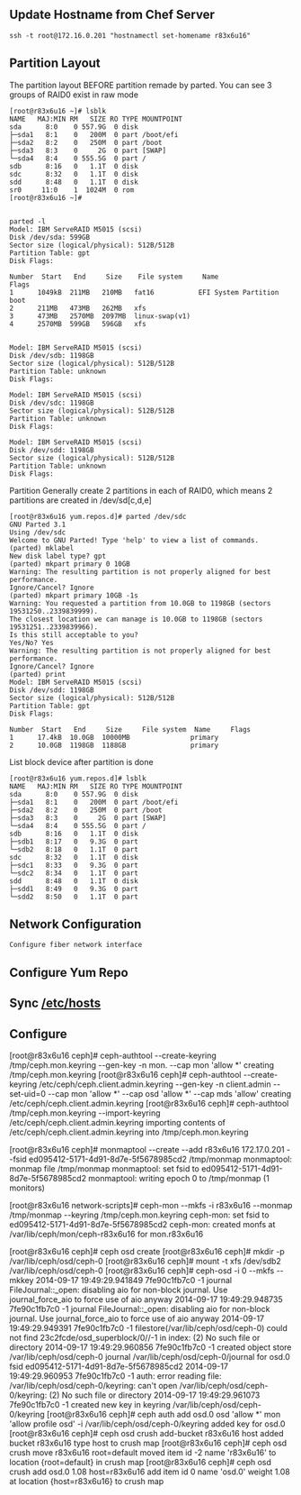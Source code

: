 ## Update Hostname from Chef Server

	ssh -t root@172.16.0.201 "hostnamectl set-homename r83x6u16"

## Partition Layout
The partition layout BEFORE partition remade by parted. You can see 3 groups of RAID0 exist in raw mode

	[root@r83x6u16 ~]# lsblk
	NAME   MAJ:MIN RM   SIZE RO TYPE MOUNTPOINT
	sda      8:0    0 557.9G  0 disk 
	├─sda1   8:1    0   200M  0 part /boot/efi
	├─sda2   8:2    0   250M  0 part /boot
	├─sda3   8:3    0     2G  0 part [SWAP]
	└─sda4   8:4    0 555.5G  0 part /
	sdb      8:16   0   1.1T  0 disk 
	sdc      8:32   0   1.1T  0 disk 
	sdd      8:48   0   1.1T  0 disk 
	sr0     11:0    1  1024M  0 rom  
	[root@r83x6u16 ~]# 


	parted -l
	Model: IBM ServeRAID M5015 (scsi)
	Disk /dev/sda: 599GB
	Sector size (logical/physical): 512B/512B
	Partition Table: gpt
	Disk Flags: 

	Number  Start   End     Size    File system     Name                  Flags
 	1      1049kB  211MB   210MB   fat16           EFI System Partition  boot
 	2      211MB   473MB   262MB   xfs
 	3      473MB   2570MB  2097MB  linux-swap(v1)
 	4      2570MB  599GB   596GB   xfs


	Model: IBM ServeRAID M5015 (scsi)                                         
	Disk /dev/sdb: 1198GB
	Sector size (logical/physical): 512B/512B
	Partition Table: unknown
	Disk Flags: 

	Model: IBM ServeRAID M5015 (scsi)                                         
	Disk /dev/sdc: 1198GB
	Sector size (logical/physical): 512B/512B
	Partition Table: unknown
	Disk Flags: 

	Model: IBM ServeRAID M5015 (scsi)                                         
	Disk /dev/sdd: 1198GB
	Sector size (logical/physical): 512B/512B
	Partition Table: unknown
	Disk Flags: 


Partition
Generally create 2 partitions in each of RAID0, which means 2 partitions are created in /dev/sd[c,d,e]
	
	[root@r83x6u16 yum.repos.d]# parted /dev/sdc
	GNU Parted 3.1
	Using /dev/sdc
	Welcome to GNU Parted! Type 'help' to view a list of commands.
	(parted) mklabel
	New disk label type? gpt                                                  
	(parted) mkpart primary 0 10GB                                            
	Warning: The resulting partition is not properly aligned for best performance.
	Ignore/Cancel? Ignore
	(parted) mkpart primary 10GB -1s
	Warning: You requested a partition from 10.0GB to 1198GB (sectors 19531250..2339839999).
	The closest location we can manage is 10.0GB to 1198GB (sectors 19531251..2339839966).
	Is this still acceptable to you?
	Yes/No? Yes                                                               
	Warning: The resulting partition is not properly aligned for best performance.
	Ignore/Cancel? Ignore                                                     
	(parted) print                                                            
	Model: IBM ServeRAID M5015 (scsi)
	Disk /dev/sdd: 1198GB
	Sector size (logical/physical): 512B/512B
	Partition Table: gpt
	Disk Flags: 

	Number  Start   End     Size     File system  Name     Flags
 	1      17.4kB  10.0GB  10000MB               primary
 	2      10.0GB  1198GB  1188GB                primary
				
List block device after partition is done

	[root@r83x6u16 yum.repos.d]# lsblk
	NAME   MAJ:MIN RM   SIZE RO TYPE MOUNTPOINT
	sda      8:0    0 557.9G  0 disk 
	├─sda1   8:1    0   200M  0 part /boot/efi
	├─sda2   8:2    0   250M  0 part /boot
	├─sda3   8:3    0     2G  0 part [SWAP]
	└─sda4   8:4    0 555.5G  0 part /
	sdb      8:16   0   1.1T  0 disk 
	├─sdb1   8:17   0   9.3G  0 part 
	└─sdb2   8:18   0   1.1T  0 part 
	sdc      8:32   0   1.1T  0 disk 
	├─sdc1   8:33   0   9.3G  0 part 
	└─sdc2   8:34   0   1.1T  0 part 
	sdd      8:48   0   1.1T  0 disk 
	├─sdd1   8:49   0   9.3G  0 part 
	└─sdd2   8:50   0   1.1T  0 part 

## Network Configuration
	Configure fiber network interface

## Configure Yum Repo

## Sync [/etc/hosts](samples/hosts/)

## Configure

[root@r83x6u16 ceph]# ceph-authtool --create-keyring /tmp/ceph.mon.keyring --gen-key -n mon. --cap mon 'allow *' 
creating /tmp/ceph.mon.keyring
[root@r83x6u16 ceph]# ceph-authtool --create-keyring /etc/ceph/ceph.client.admin.keyring --gen-key -n client.admin --set-uid=0 --cap mon 'allow *' --cap osd 'allow *' --cap mds 'allow' 
creating /etc/ceph/ceph.client.admin.keyring
[root@r83x6u16 ceph]# ceph-authtool /tmp/ceph.mon.keyring --import-keyring /etc/ceph/ceph.client.admin.keyring 
importing contents of /etc/ceph/ceph.client.admin.keyring into /tmp/ceph.mon.keyring

[root@r83x6u16 ceph]# monmaptool --create --add r83x6u16 172.17.0.201 --fsid ed095412-5171-4d91-8d7e-5f5678985cd2 /tmp/monmap
monmaptool: monmap file /tmp/monmap
monmaptool: set fsid to ed095412-5171-4d91-8d7e-5f5678985cd2
monmaptool: writing epoch 0 to /tmp/monmap (1 monitors)


[root@r83x6u16 network-scripts]# ceph-mon --mkfs -i r83x6u16 --monmap /tmp/monmap --keyring /tmp/ceph.mon.keyring 
ceph-mon: set fsid to ed095412-5171-4d91-8d7e-5f5678985cd2
ceph-mon: created monfs at /var/lib/ceph/mon/ceph-r83x6u16 for mon.r83x6u16


[root@r83x6u16 ceph]# ceph osd create
[root@r83x6u16 ceph]# mkdir -p /var/lib/ceph/osd/ceph-0
[root@r83x6u16 ceph]# mount -t xfs /dev/sdb2 /var/lib/ceph/osd/ceph-0 
[root@r83x6u16 ceph]# ceph-osd -i 0 --mkfs --mkkey 
2014-09-17 19:49:29.941849 7fe90c1fb7c0 -1 journal FileJournal::_open: disabling aio for non-block journal.  Use journal_force_aio to force use of aio anyway
2014-09-17 19:49:29.948735 7fe90c1fb7c0 -1 journal FileJournal::_open: disabling aio for non-block journal.  Use journal_force_aio to force use of aio anyway
2014-09-17 19:49:29.949391 7fe90c1fb7c0 -1 filestore(/var/lib/ceph/osd/ceph-0) could not find 23c2fcde/osd_superblock/0//-1 in index: (2) No such file or directory
2014-09-17 19:49:29.960856 7fe90c1fb7c0 -1 created object store /var/lib/ceph/osd/ceph-0 journal /var/lib/ceph/osd/ceph-0/journal for osd.0 fsid ed095412-5171-4d91-8d7e-5f5678985cd2
2014-09-17 19:49:29.960953 7fe90c1fb7c0 -1 auth: error reading file: /var/lib/ceph/osd/ceph-0/keyring: can't open /var/lib/ceph/osd/ceph-0/keyring: (2) No such file or directory
2014-09-17 19:49:29.961073 7fe90c1fb7c0 -1 created new key in keyring /var/lib/ceph/osd/ceph-0/keyring
[root@r83x6u16 ceph]# ceph auth add osd.0 osd 'allow *' mon 'allow profile osd' -i /var/lib/ceph/osd/ceph-0/keyring 
added key for osd.0
[root@r83x6u16 ceph]# ceph osd crush add-bucket r83x6u16  host 
added bucket r83x6u16 type host to crush map
[root@r83x6u16 ceph]# ceph osd crush move r83x6u16 root=default
moved item id -2 name 'r83x6u16' to location {root=default} in crush map
[root@r83x6u16 ceph]# ceph osd crush add osd.0 1.08 host=r83x6u16 
add item id 0 name 'osd.0' weight 1.08 at location {host=r83x6u16} to crush map


